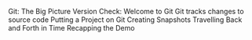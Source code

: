 Git: The Big Picture
    Version Check:
Welcome to Git
Git tracks changes to source code
Putting a Project on Git
Creating Snapshots
Travelling Back and Forth in Time
Recapping the Demo